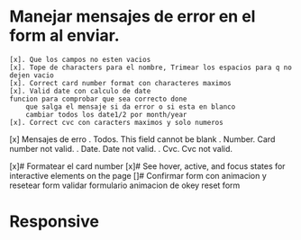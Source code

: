# Manejar mensajes de error en el form al enviar.
    [x]. Que los campos no esten vacios
    [x]. Tope de characters para el nombre, Trimear los espacios para q no dejen vacio
    [x]. Correct card number format con characteres maximos
    [x]. Valid date con calculo de date
    funcion para comprobar que sea correcto done
        que salga el mensaje si da error o si esta en blanco
        cambiar todos los date1/2 por month/year
    [x]. Correct cvc con caracters maximos y solo numeros
    
   [x] Mensajes de erro
    . Todos. This field cannot be blank
    . Number. Card number not valid.
    . Date. Date not valid.
    . Cvc. Cvc not valid.

[x]# Formatear el card number
[x]# See hover, active, and focus states for interactive elements on the page
[]# Confirmar form con animacion y resetear form
    validar formulario
    animacion de okey
    reset form
# Responsive